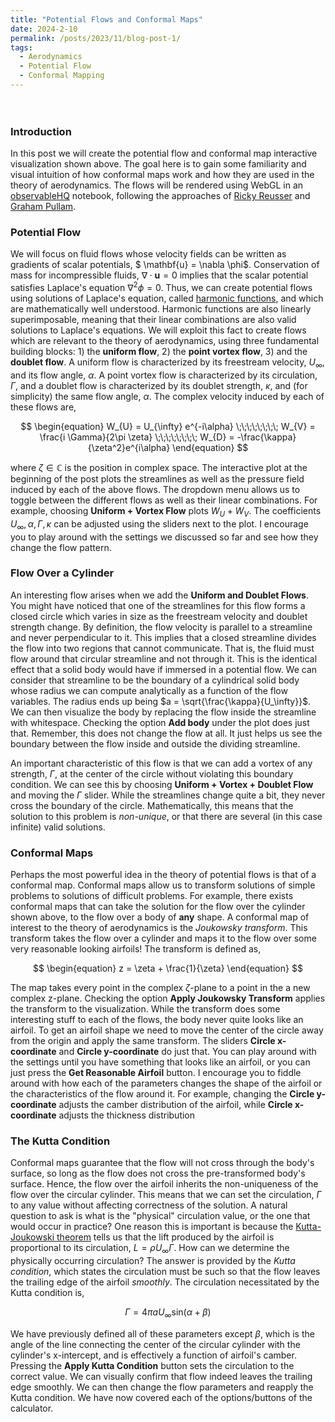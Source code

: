 ```yaml
---
title: "Potential Flows and Conformal Maps"
date: 2024-2-10
permalink: /posts/2023/11/blog-post-1/
tags:
  - Aerodynamics
  - Potential Flow
  - Conformal Mapping
---
```


<div id="kutta-button-container" style="display: flex; justify-content: center;">
  <div id="observablehq-KuttaButton-a125070b" style="margin-bottom: 10px; margin-left: 20px;"></div>
</div>

<div id="plot-options-container">
  <div id="plot-container">
    <div id="observablehq-viewof-gl-a125070b"></div>
    <div id="observablehq-viewof-options-a125070b"></div>
  </div>
  <div id="options-container"> 
    <div id="observablehq-viewof-flowSelection-a125070b"></div>
    <div id="observablehq-viewof-alpha_deg-a125070b"></div>
    <div id="observablehq-viewof-U-a125070b"></div>
    <div id="observablehq-viewof-Gamma-a125070b"></div>
    <div id="observablehq-viewof-Kappa-a125070b"></div>
    <div id="observablehq-viewof-shift-a125070b"></div>
    <div id="observablehq-viewof-shift_vertical-a125070b"></div>
  </div>
</div>

<style>
  #wrapper {
    height: 1000px;
  }

  #plot-options-container {
    display: flex;
    align-items: flex-start;
    position: static;
    top: 0;
    background-color: white;
    z-index: 1;
  }

  #plot-container {
    flex: 1;
  }

  #options-container {
    flex: 1;
    margin-left: 10px;
  }

  /* Media query for mobile devices */
  @media (max-width: 768px) {
    #plot-options-container {
      flex-direction: column;
    }

    #options-container {
      margin-left: 0;
      margin-top: 10px;
    }

    #plot-container {
      position: sticky;
      top: 0;
      z-index: 2;
      background-color: white;
    }
  }

  #kutta-button-container {
    display: flex;
    justify-content: center;
    margin-bottom: 10px;
  }
</style>


### Introduction
In this post we will create the potential flow and conformal map interactive visualization shown above. The goal here is to gain some familiarity and visual intuition of how conformal maps work and how they are used in the theory of aerodynamics. The flows will be rendered using WebGL in an [observableHQ](https://observablehq.com/) notebook, following the approaches of [Ricky Reusser](https://observablehq.com/@rreusser/adaptive-domain-coloring) and [Graham Pullam](https://observablehq.com/@grahampullan/joukowski-airfoils). 

### Potential Flow
We will focus on fluid flows whose velocity fields can be written as gradients of scalar potentials, $ \mathbf{u} = \nabla \phi$. Conservation of mass for incompressible fluids, $\nabla \cdot \mathbf{u}= 0$ implies that the scalar potential satisfies Laplace's equation $\nabla^2 \phi = 0$. Thus, we can create potential flows using solutions of Laplace's equation, called [harmonic functions](https://en.wikipedia.org/wiki/Harmonic_function), and which are mathematically well understood. Harmonic functions are also linearly superimposable, meaning that their linear combinations are also valid solutions to Laplace's equations. We will exploit this fact to create flows which are relevant to the theory of aerodynamics, using three fundamental building blocks: 1) the **uniform flow**, 2) the **point vortex flow**, 3) and the **doublet flow**. A uniform flow is characterized by its freestream velocity, $U_{\infty}$, and its flow angle, $\alpha$. A point vortex flow is characterized by its circulation, $\Gamma$, and a doublet flow is characterized by its doublet strength, $\kappa$, and (for simplicity) the same flow angle, $\alpha$. The complex velocity induced by each of these flows are, 

$$
\begin{equation}
W_{U} = U_{\infty} e^{-i\alpha} \;\;\;\;\;\;\;\;
W_{V} = \frac{i \Gamma}{2\pi \zeta} \;\;\;\;\;\;\;\;
W_{D} = -\frac{\kappa}{\zeta^2}e^{i\alpha}
\end{equation}
$$

where $\zeta \in \mathbb{C}$ is the position in complex space. The interactive plot at the beginning of the post plots the streamlines as well as the pressure field induced by each of the above flows. The dropdown menu allows us to toggle between the different flows as well as their linear combinations. For example, choosing **Uniform + Vortex Flow** plots $W_{U} + W_{V}$. The coefficients $U_\infty,\alpha,\Gamma,\kappa$ can be adjusted using the sliders next to the plot. I encourage you to play around with the settings we discussed so far and see how they change the flow pattern. 


### Flow Over a Cylinder
An interesting flow arises when we add the **Uniform and Doublet Flows**. You might have noticed that one of the streamlines for this flow forms a closed circle which varies in size as the freestream velocity and doublet strength change. By definition, the flow velocity is parallel to a streamline and never perpendicular to it. This implies that a closed streamline divides the flow into two regions that cannot communicate. That is, the fluid must flow around that circular streamline and not through it. This is the identical effect that a solid body would have if immersed in a potential flow. We can consider that streamline to be the boundary of a cylindrical solid body whose radius we can compute analytically as a function of the flow variables. The radius ends up being $a = \sqrt{\frac{\kappa}{U_\infty}}$. We can then visualize the body by replacing the flow inside the streamline with whitespace. Checking the option **Add body** under the plot does just that. Remember, this does not change the flow at all. It just helps us see the boundary between the flow inside and outside the dividing streamline. 

An important characteristic of this flow is that we can add a vortex of any strength, $\Gamma$, at the center of the circle without violating this boundary condition. We can see this by choosing **Uniform + Vortex + Doublet Flow** and moving the $\Gamma$ slider. While the streamlines change quite a bit, they never cross the boundary of the circle. Mathematically, this means that the solution to this problem is *non-unique*, or that there are several (in this case infinite) valid solutions. 

### Conformal Maps
Perhaps the most powerful idea in the theory of potential flows is that of a conformal map. Conformal maps allow us to transform solutions of simple problems to solutions of difficult problems. For example, there exists conformal maps that can take the solution for the flow over the cylinder shown above, to the flow over a body of **any** shape. A conformal map of interest to the theory of aerodynamics is the *Joukowsky transform*. This transform takes the flow over a cylinder and maps it to the flow over some very reasonable looking airfoils! The transform is defined as,

$$
\begin{equation}
  z = \zeta + \frac{1}{\zeta}
\end{equation}
$$

The map takes every point in the complex $\zeta$-plane to a point in the a new complex z-plane. Checking the option **Apply Joukowsky Transform** applies the transform to the visualization. While the transform does some interesting stuff to each of the flows, the body never quite looks like an airfoil. To get an airfoil shape we need to move the center of the circle away from the origin and apply the same transform. The sliders **Circle x-coordinate** and **Circle y-coordinate** do just that. You can play around with the settings until you have something that looks like an airfoil, or you can just press the **Get Reasonable Airfoil** button. I encourage you to fiddle around with how each of the parameters changes the shape of the airfoil or the characteristics of the flow around it. For example, changing the **Circle y-coordinate** adjusts the camber distribution of the airfoil, while **Circle x-coordinate** adjusts the thickness distribution

### The Kutta Condition

Conformal maps guarantee that the flow will not cross through the body's surface, so long as the flow does not cross the pre-transformed body's surface. Hence, the flow over the airfoil inherits the non-uniqueness of the flow over the circular cylinder. This means that we can set the circulation, $\Gamma$ to any value without affecting correctness of the solution. A natural question to ask is what is the "physical" circulation value, or the one that would occur in practice?  One reason this is important is because the [Kutta-Joukowski theorem](https://en.wikipedia.org/wiki/Kutta%E2%80%93Joukowski_theorem) tells us that the lift produced by the airfoil is proportional to its circulation, $L = \rho U_\infty \Gamma$. How can we determine the physically occurring circulation? The answer is provided by the *Kutta condition*, which states the circulation must be such so that the flow leaves the trailing edge of the airfoil *smoothly*. The circulation necessitated by the Kutta condition is,

$$
\begin{equation}
  \Gamma = 4 \pi a U_\infty \mathrm{sin}(\alpha + \beta)
\end{equation}
$$


We have previously defined all of these parameters except $\beta$, which is the angle of the line connecting the center of the circular cylinder with the cylinder's x-intercept, and is effectively a function of airfoil's camber. Pressing the **Apply Kutta Condition** button sets the circulation to the correct value. We can visually confirm that flow indeed leaves the trailing edge smoothly. We can then change the flow parameters and reapply the Kutta condition. We have now covered each of the options/buttons of the calculator.



<link rel="stylesheet" href="https://cdn.jsdelivr.net/npm/@observablehq/inspector@5/dist/inspector.css">
<script type="module">
import {Runtime, Inspector} from "https://cdn.jsdelivr.net/npm/@observablehq/runtime@5/dist/runtime.js";
import define from "https://api.observablehq.com/d/6a13ba7040fa6e52@2064.js?v=4";
new Runtime().module(define, name => {
  if (name === "viewof gl") return new Inspector(document.querySelector("#observablehq-viewof-gl-a125070b"));
  if (name === "viewof flowSelection") return new Inspector(document.querySelector("#observablehq-viewof-flowSelection-a125070b"));
  if (name === "viewof alpha_deg") return new Inspector(document.querySelector("#observablehq-viewof-alpha_deg-a125070b"));
  if (name === "viewof U") return new Inspector(document.querySelector("#observablehq-viewof-U-a125070b"));
  if (name === "viewof Gamma") return new Inspector(document.querySelector("#observablehq-viewof-Gamma-a125070b"));
  if (name === "viewof Kappa") return new Inspector(document.querySelector("#observablehq-viewof-Kappa-a125070b"));
  if (name === "viewof shift") return new Inspector(document.querySelector("#observablehq-viewof-shift-a125070b"));
  if (name === "viewof shift_vertical") return new Inspector(document.querySelector("#observablehq-viewof-shift_vertical-a125070b"));
  if (name === "viewof options") return new Inspector(document.querySelector("#observablehq-viewof-options-a125070b"));
  if (name === "KuttaButton") return new Inspector(document.querySelector("#observablehq-KuttaButton-a125070b"));
  return ["programInfo","render","executeMultipleFunctions","values","radius","AirfoilButton","x_te","Kutta_circulation","initialGrid","beta","values_uniform","values_vortex","values_doublet","grid","values_uniform_doublet","values_uniform_vortex","values_uniform_vortex_doublet","values_vortex_doublet","AirfoilButtonList","alpha","transform","body"].includes(name);
});
</script>